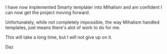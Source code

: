 I have now implemented Smarty templater into Mihalism and am confident I can now get the project moving forward.

Unfortunately, while not completely impossible, the way Mihalism handled templates, just means there's alot of work to do for me.

This will take a long time, but I will not give up on it.

Daz
